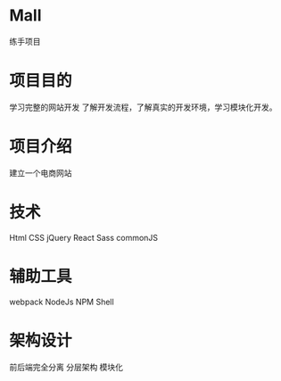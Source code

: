 # Mall
练手项目
# 项目目的
学习完整的网站开发 了解开发流程，了解真实的开发环境，学习模块化开发。
# 项目介绍
建立一个电商网站
# 技术
Html CSS jQuery React Sass commonJS
# 辅助工具
webpack NodeJs NPM Shell
# 架构设计
前后端完全分离 分层架构 模块化

